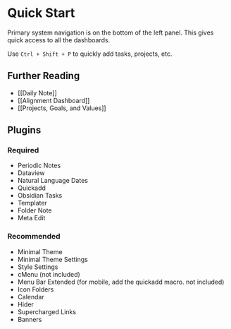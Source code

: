 # Quick Start
Primary system navigation is on the bottom of the left panel. This gives quick access to all the dashboards.

Use `Ctrl + Shift + P` to quickly add tasks, projects, etc.
## Further Reading
- [[Daily Note]]
- [[Alignment Dashboard]]
- [[Projects, Goals, and Values]]
## Plugins
### Required
- Periodic Notes
- Dataview
- Natural Language Dates
- Quickadd
- Obsidian Tasks
- Templater
- Folder Note
- Meta Edit
### Recommended
- Minimal Theme
- Minimal Theme Settings
- Style Settings
- cMenu (not included)
- Menu Bar Extended (for mobile, add the quickadd macro. not included)
- Icon Folders
- Calendar
- Hider
- Supercharged Links
- Banners
